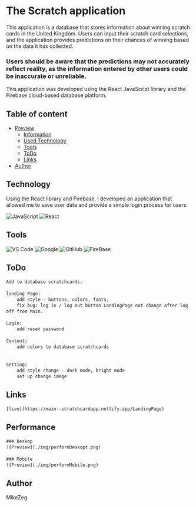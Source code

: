 # The Scratch application 

This application is a database that stores information about winning scratch cards in the United Kingdom. Users can input their scratch card selections, and the application provides predictions on their chances of winning based on the data it has collected.

### Users should be aware that the predictions may not accurately reflect reality, as the information entered by other users could be inaccurate or unreliable.

This application was developed using the React JavaScript library and the Firebase cloud-based database platform.

## Table of content
- [Preview](#overview)
    - [Information](#the-scratch-application)
    - [Used Technology](Technology)
    - [Tools](#tools)
    - [ToDo](#todo)
    - [Links](#Links)
- [Author](#author)




## Technology

Using the React library and Firebase, I developed an application that allowed me to save user data and provide a simple login process for users.


![JavaScript](https://img.shields.io/badge/JavaScript%20-%23F7DF1E.svg?style=for-the-badge&logo=javascript&logoColor=black)
![React](https://img.shields.io/badge/react-%2320232a.svg?style=for-the-badge&logo=react&logoColor=%2361DAFB)

## Tools
![VS Code](https://img.shields.io/badge/VS%20Code-0078d7.svg?style=for-the-badge&logo=visual-studio-code&logoColor=white) ![Google](https://img.shields.io/badge/google-DA4437?style=for-the-badge&logo=google&logoColor=white) ![GitHub](https://img.shields.io/badge/github-%23121011.svg?style=for-the-badge&logo=github&logoColor=white) ![FireBase](https://img.shields.io/badge/firebase-ffca28?style=for-the-badge&logo=firebase&logoColor=black)


## ToDo
    Add to database scratchcards.

    landing Page:
        add style - buttons, colors, fonts,
        fix bug: log in / log out button LandingPage not change after log off from Main.

    Login: 
        add reset password
    
    Content:
        add colors to database scratchcards
        

    Setting:
        add style change - dark mode, bright mode
        set up change image

## Links
    [live](https://main--scratchcardapp.netlify.app/LandingPage)

## Performance
    ### Deskop
    ![Preview](./img/performDeskopt.png)

    ### Mobile
    ![Preview](./img/performMobile.png)

## Author 
MikeZeg